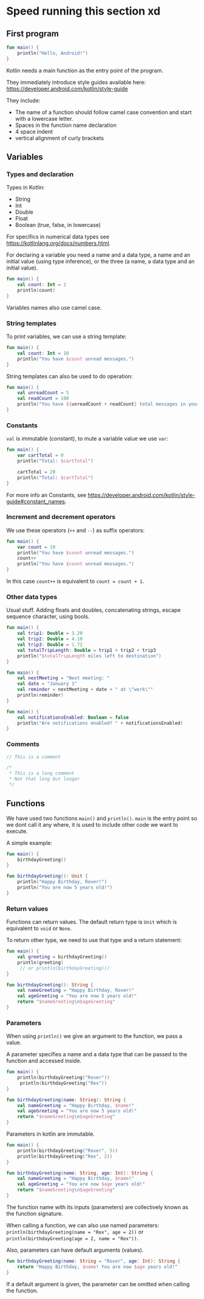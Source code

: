 # Speed running this section xd

## First program

```kotlin
fun main() {
    println("Hello, Android!")
}
```

Kotlin needs a main function as the entry point of the program.

They immediately introduce style guides available here: <https://developer.android.com/kotlin/style-guide>

They include:

- The name of a function should follow camel case convention and start with a lowercase letter.
- Spaces in the function name declaration
- 4 space indent
- vertical alignment of curly brackets

## Variables

### Types and declaration

Types in Kotlin:

- String
- Int
- Double
- Float
- Boolean (true, false, in lowercase)

For specifics in numerical data types see <https://kotlinlang.org/docs/numbers.html>. 

For declaring a variable you need a name and a data type, a name and an initial value (using type inference), or the three (a name, a data type and an initial value).

```kotlin
fun main() {
    val count: Int = 2
    println(count)
}
```

Variables names also use camel case.

### String templates

To print variables, we can use a string template:

```kotlin
fun main() {
    val count: Int = 10
    println("You have $count unread messages.")
}
```

String templates can also be used to do operation:

```kotlin
fun main() {
    val unreadCount = 5
    val readCount = 100
    println("You have ${unreadCount + readCount} total messages in your inbox.")
}
```

### Constants

`val` is immutable (constant), to mute a variable value we use `var`:

```kotlin
fun main() {
    var cartTotal = 0
    println("Total: $cartTotal")

    cartTotal = 20
    println("Total: $cartTotal")
}
```

For more info an Constants, see <https://developer.android.com/kotlin/style-guide#constant_names>.

### Increment and decrement operators

We use these operators (`++` and `--`) as suffix operators:

```kotlin
fun main() {
    var count = 10
    println("You have $count unread messages.")
    count++
    println("You have $count unread messages.")
}
```

In this case `count++` is equivalent to `count = count + 1`.

### Other data types

Usual stuff. Adding floats and doubles, concatenating strings, escape sequence character, using bools.

```kotlin
fun main() {
    val trip1: Double = 3.20
    val trip2: Double = 4.10
    val trip3: Double = 1.72
    val totalTripLength: Double = trip1 + trip2 + trip3
    println("$totalTripLength miles left to destination")
}
```


```kotlin
fun main() {
    val nextMeeting = "Next meeting: "
    val date = "January 1"
    val reminder = nextMeeting + date + " at \"work\""
    println(reminder)
}
```

```kotlin
fun main() {
    val notificationsEnabled: Boolean = false
    println("Are notifications enabled? " + notificationsEnabled)
}
```


### Comments

```kotlin
// This is a comment

/*
 * This is a long comment
 * Not that long but longer
 */
```


## Functions

We have used two functions `main()` and `println()`. `main` is the entry point so we dont call it any where, it is used to include other code we want to execute.

A simple example:

```kotlin
fun main() {
    birthdayGreeting()
}

fun birthdayGreeting(): Unit {
    println("Happy Birthday, Rover!")
    println("You are now 5 years old!")
}
```

### Return values

Functions can return values. The default return type is `Unit` which is equivalent to `void` or `None`.

To return other type, we need to use that type and a return statement:

```kotlin
fun main() {
    val greeting = birthdayGreeting()
    println(greeting)
	 // or println(birthdayGreeting())
}

fun birthdayGreeting(): String {
    val nameGreeting = "Happy Birthday, Rover!"
    val ageGreeting = "You are now 5 years old!"
    return "$nameGreeting\n$ageGreeting"
}
```

### Parameters

When using `println()` we give an argument to the function, we pass a value.

A parameter specifies a name and a data type that can be passed to the function and accessed inside.

```kotlin
fun main() {
    println(birthdayGreeting("Rover"))
	 println(birthdayGreeting("Rex"))
}

fun birthdayGreeting(name: String): String {
    val nameGreeting = "Happy Birthday, $name!"
    val ageGreeting = "You are now 5 years old!"
    return "$nameGreeting\n$ageGreeting"
}
```

Parameters in kotlin are immutable.

```kotlin
fun main() {
    println(birthdayGreeting("Rover", 5))
    println(birthdayGreeting("Rex", 2))
}

fun birthdayGreeting(name: String, age: Int): String {
    val nameGreeting = "Happy Birthday, $name!"
    val ageGreeting = "You are now $age years old!"
    return "$nameGreeting\n$ageGreeting"
}
```

The function name with its inputs (parameters) are collectively known as the function signature.

When calling a function, we can also use named parameters: `println(birthdayGreeting(name = "Rex", age = 2))` or `println(birthdayGreeting(age = 2, name = "Rex"))`.

Also, parameters can have default arguments (values).

```kotlin
fun birthdayGreeting(name: String = "Rover", age: Int): String {
    return "Happy Birthday, $name! You are now $age years old!"
}
```

If a default argument is given, the parameter can be omitted when calling the function.

